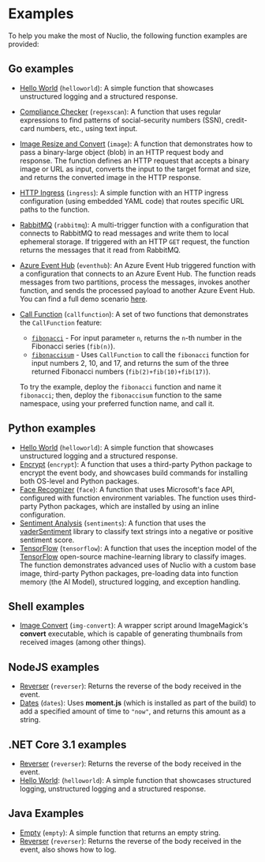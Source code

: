 # Examples

To help you make the most of Nuclio, the following function examples are provided:

## Go examples

- [Hello World](golang/helloworld) (`helloworld`): A simple function that showcases unstructured logging and a structured response.
- [Compliance Checker](golang/regexscan) (`regexscan`): A function that uses regular expressions to find patterns of social-security numbers (SSN), credit-card numbers, etc., using text input.
- [Image Resize and Convert](golang/image) (`image`): A function that demonstrates how to pass a binary-large object (blob) in an HTTP request body and response. The function defines an HTTP request that accepts a binary image or URL as input, converts the input to the target format and size, and returns the converted image in the HTTP response.
- [HTTP Ingress](golang/ingress) (`ingress`): A simple function with an HTTP ingress configuration (using embedded YAML code) that routes specific URL paths to the function.
- [RabbitMQ](golang/rabbitmq) (`rabbitmq`): A multi-trigger function with a configuration that connects to RabbitMQ to read messages and write them to local ephemeral storage. If triggered with an HTTP `GET` request, the function returns the messages that it read from RabbitMQ.
- [Azure Event Hub](golang/eventhub) (`eventhub`): An Azure Event Hub triggered function with a configuration that connects to an Azure Event Hub. The function reads messages from two partitions, process the messages, invokes another function, and sends the processed payload to another Azure Event Hub. You can find a full demo scenario [here](https://github.com/nuclio/demos/tree/master/fleet-alarm-detection-azure).
- [Call Function](golang/callfunction) (`callfunction`): A set of two functions that demonstrates the `CallFunction` feature:

    - [`fibonacci`](golang/callfunction/fibonacci/fibonacci.go) - For input parameter `n`, returns the `n`-th number in the Fibonacci series (`fib(n)`).
    - [`fibonaccisum`](golang/callfunction/fibonaccisum/fibonaccisum.go) - Uses `CallFunction` to call the `fibonacci` function for input numbers 2, 10, and 17, and returns the sum of the three returned Fibonacci numbers (`fib(2)+fib(10)+fib(17)`).

    To try the example, deploy the `fibonacci` function and name it `fibonacci`; then, deploy the `fibonaccisum` function to the same namespace, using your preferred function name, and call it.

## Python examples

- [Hello World](python/helloworld) (`helloworld`): A simple function that showcases unstructured logging and a structured response.
- [Encrypt](python/encrypt) (`encrypt`): A function that uses a third-party Python package to encrypt the event body, and showcases build commands for installing both OS-level and Python packages.
- [Face Recognizer](python/facerecognizer) (`face`): A function that uses Microsoft's face API, configured with function environment variables. The function uses third-party Python packages, which are installed by using an inline configuration.
- [Sentiment Analysis](python/sentiments) (`sentiments`): A function that uses the [vaderSentiment](https://github.com/cjhutto/vaderSentiment) library to classify text strings into a negative or positive sentiment score.
- [TensorFlow](python/tensorflow) (`tensorflow`): A function that uses the inception model of the [TensorFlow](https://www.tensorflow.org/) open-source machine-learning library to classify images. The function demonstrates advanced uses of Nuclio with a custom base image, third-party Python packages, pre-loading data into function memory (the AI Model), structured logging, and exception handling.

## Shell examples

- [Image Convert](shell/img-convert) (`img-convert`): A wrapper script around ImageMagick's **convert** executable, which is capable of generating thumbnails from received images (among other things). 

## NodeJS examples

- [Reverser](nodejs/reverser) (`reverser`): Returns the reverse of the body received in the event.
- [Dates](nodejs/dates) (`dates`): Uses **moment.js** (which is installed as part of the build) to add a specified amount of time to `"now"`, and returns this amount as a string.

## .NET Core 3.1 examples

- [Reverser](dotnetcore/reverser) (`reverser`): Returns the reverse of the body received in the event.
- [Hello World](dotnetcore/helloworld):  (`helloworld`): A simple function that showcases structured logging, unstructured logging and a structured response.

## Java Examples

- [Empty](java/empty) (`empty`): A simple function that returns an empty string.
- [Reverser](java/reverser) (`reverser`): Returns the reverse of the body received in the event, also shows how to log.
